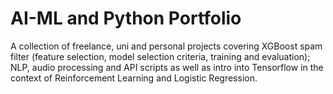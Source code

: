 # AI-ML and Python Portfolio
A collection of freelance, uni and personal projects covering XGBoost spam filter (feature selection, model selection criteria, training and evaluation); NLP, audio processing and API scripts as well as intro into Tensorflow in the context of Reinforcement Learning and Logistic Regression.
